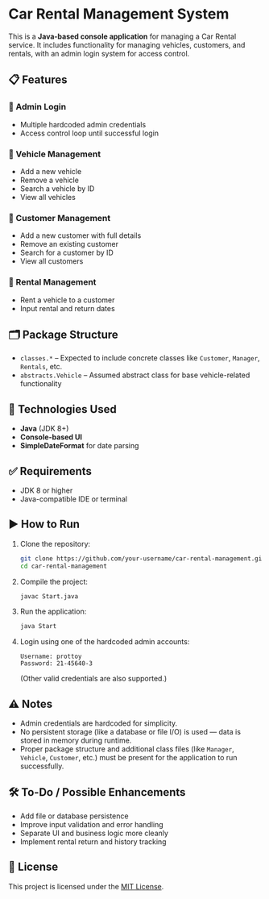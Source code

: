 # Car Rental Management System

This is a **Java-based console application** for managing a Car Rental service. It includes functionality for managing vehicles, customers, and rentals, with an admin login system for access control.

## 📋 Features

### 🔐 Admin Login
- Multiple hardcoded admin credentials
- Access control loop until successful login

### 🚗 Vehicle Management
- Add a new vehicle
- Remove a vehicle
- Search a vehicle by ID
- View all vehicles

### 👥 Customer Management
- Add a new customer with full details
- Remove an existing customer
- Search for a customer by ID
- View all customers

### 📄 Rental Management
- Rent a vehicle to a customer
- Input rental and return dates

## 🗂️ Package Structure

- `classes.*` – Expected to include concrete classes like `Customer`, `Manager`, `Rentals`, etc.
- `abstracts.Vehicle` – Assumed abstract class for base vehicle-related functionality

## 🧾 Technologies Used

- **Java** (JDK 8+)
- **Console-based UI**
- **SimpleDateFormat** for date parsing

## ✅ Requirements

- JDK 8 or higher
- Java-compatible IDE or terminal

## ▶️ How to Run

1. Clone the repository:

   ```bash
   git clone https://github.com/your-username/car-rental-management.git
   cd car-rental-management
   ```

2. Compile the project:

   ```bash
   javac Start.java
   ```

3. Run the application:

   ```bash
   java Start
   ```

4. Login using one of the hardcoded admin accounts:

   ```
   Username: prottoy
   Password: 21-45640-3
   ```

   (Other valid credentials are also supported.)

## ⚠️ Notes

- Admin credentials are hardcoded for simplicity.
- No persistent storage (like a database or file I/O) is used — data is stored in memory during runtime.
- Proper package structure and additional class files (like `Manager`, `Vehicle`, `Customer`, etc.) must be present for the application to run successfully.

## 🛠️ To-Do / Possible Enhancements

- Add file or database persistence
- Improve input validation and error handling
- Separate UI and business logic more cleanly
- Implement rental return and history tracking

## 📄 License

This project is licensed under the [MIT License](LICENSE).
